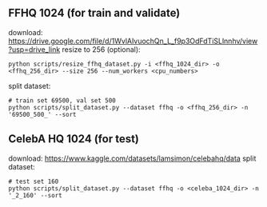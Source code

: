 ## FFHQ 1024 (for train and validate)
download: https://drive.google.com/file/d/1WvlAIvuochQn_L_f9p3OdFdTiSLlnnhv/view?usp=drive_link
resize to 256 (optional):
```shell
python scripts/resize_ffhq_dataset.py -i <ffhq_1024_dir> -o <ffhq_256_dir> --size 256 --num_workers <cpu_numbers>
```
split dataset:
```shell
# train set 69500, val set 500
python scripts/split_dataset.py --dataset ffhq -o <ffhq_256_dir> -n '69500_500_' --sort
```

## CelebA HQ 1024 (for test)
download: https://www.kaggle.com/datasets/lamsimon/celebahq/data
split dataset:
```shell
# test set 160
python scripts/split_dataset.py --dataset ffhq -o <celeba_1024_dir> -n '_2_160' --sort
```

